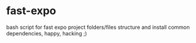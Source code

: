 # fast-expo
bash script for fast expo project folders/files structure and install common dependencies, happy, hacking ;)  
